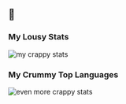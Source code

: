 ## 👋
### My Lousy Stats

![my crappy stats](https://github-readme-stats.vercel.app/api?username=rottedmood&show=reviews,discussions_started,discussions_answered,prs_merged,prs_merged_percentage&show_icons=true&theme=tokyonight&border_radius=7&rank_icon=github)


### My Crummy Top Languages

![even more crappy stats](https://github-readme-stats.vercel.app/api/top-langs/?username=rottedmood&show_icons=true&theme=tokyonight&border_radius=7)
<!--
**rottedmood/rottedmood** is a ✨ _special_ ✨ repository because its `README.md` (this file) appears on your GitHub profile.

Here are some ideas to get you started:

- 🔭 I’m currently working on ...
- 🌱 I’m currently learning ...
- 👯 I’m looking to collaborate on ...
- 🤔 I’m looking for help with ...
- 💬 Ask me about ...
- 📫 How to reach me: ...
- 😄 Pronouns: ...
- ⚡ Fun fact: ...
-->
